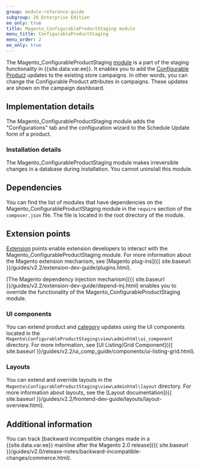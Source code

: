 ```yaml
---
group: module-reference-guide
subgroup: 20_Enterprise Edition
ee_only: true
title: Magento_ConfigurableProductStaging module
menu_title: ConfigurableProductStaging
menu_order: 2
ee_only: true
---
```


The Magento_ConfigurableProductStaging [module](https://glossary.magento.com/module) is a part of the staging functionality in {{site.data.var.ee}}. It enables you to add the [Configurable Product](https://glossary.magento.com/configurable-product) updates to the existing store campaigns. In other words, you can change the Configurable Product attributes in campaigns. These updates are shown on the campaign dashboard.

## Implementation details

The Magento_ConfigurableProductStaging module adds the "Configurations" tab and the configuration wizard to the Schedule Update form of a product.

### Installation details

The Magento_ConfigurableProductStaging module makes irreversible changes in a database during installation. You cannot uninstall this module.

## Dependencies

You can find the list of modules that have dependencies on the Magento_ConfigurableProductStaging module in the `require` section of the `composer.json` file. The file is located in the root directory of the module.

## Extension points

[Extension](https://glossary.magento.com/extension) points enable extension developers to interact with the Magento_ConfigurableProductStaging module. For more information about the Magento extension mechanism, see [Magento plug-ins]({{ site.baseurl }}/guides/v2.2/extension-dev-guide/plugins.html).

[The Magento dependency injection mechanism]({{ site.baseurl }}/guides/v2.2/extension-dev-guide/depend-inj.html) enables you to override the functionality of the Magento_ConfigurableProductStaging module.

### UI components

You can extend product and [category](https://glossary.magento.com/category) updates using the UI components located in the `Magento\ConfigurableProductStaging\view\adminhtml\ui_component` directory. For more information, see [UI Listing/Grid Component]({{ site.baseurl }}/guides/v2.2/ui_comp_guide/components/ui-listing-grid.html).

### Layouts

You can extend and override layouts in the `Magento\ConfigurableProductStaging\view\adminhtml\layout` directory.
For more information about layouts, see the [Layout documentation]({{ site.baseurl }}/guides/v2.2/frontend-dev-guide/layouts/layout-overview.html).

## Additional information

You can track [backward incompatible changes made in a {{site.data.var.ee}} mainline after the Magento 2.0 release]({{ site.baseurl }}/guides/v2.0/release-notes/backward-incompatible-changes/commerce.html).
